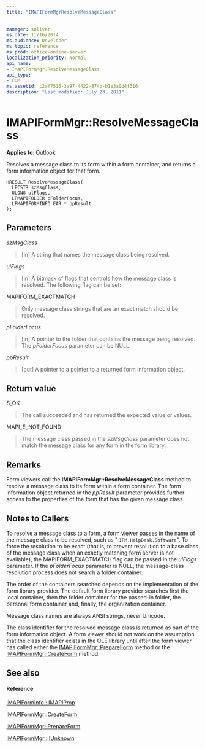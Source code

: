 ```yaml
---
title: "IMAPIFormMgrResolveMessageClass"
 
 
manager: soliver
ms.date: 11/16/2014
ms.audience: Developer
ms.topic: reference
ms.prod: office-online-server
localization_priority: Normal
api_name:
- IMAPIFormMgr.ResolveMessageClass
api_type:
- COM
ms.assetid: c2af7516-3a97-4422-874d-b1e3a0d4f316
description: "Last modified: July 23, 2011"
---
```


# IMAPIFormMgr::ResolveMessageClass

  
  
**Applies to**: Outlook 
  
Resolves a message class to its form within a form container, and returns a form information object for that form.
  
```
HRESULT ResolveMessageClass(
  LPCSTR szMsgClass,
  ULONG ulFlags,
  LPMAPIFOLDER pFolderFocus,
  LPMAPIFORMINFO FAR * ppResult
);
```

## Parameters

 _szMsgClass_
  
> [in] A string that names the message class being resolved.
    
 _ulFlags_
  
> [in] A bitmask of flags that controls how the message class is resolved. The following flag can be set:
    
MAPIFORM_EXACTMATCH 
  
> Only message class strings that are an exact match should be resolved.
    
 _pFolderFocus_
  
> [in] A pointer to the folder that contains the message being resolved. The  _pFolderFocus_ parameter can be NULL. 
    
 _ppResult_
  
> [out] A pointer to a pointer to a returned form information object.
    
## Return value

S_OK 
  
> The call succeeded and has returned the expected value or values.
    
MAPI_E_NOT_FOUND 
  
> The message class passed in the  _szMsgClass_ parameter does not match the message class for any form in the form library. 
    
## Remarks

Form viewers call the **IMAPIFormMgr::ResolveMessageClass** method to resolve a message class to its form within a form container. The form information object returned in the  _ppResult_ parameter provides further access to the properties of the form that has the given message class. 
  
## Notes to Callers

To resolve a message class to a form, a form viewer passes in the name of the message class to be resolved, such as " `IPM.HelpDesk.Software`". To force the resolution to be exact (that is, to prevent resolution to a base class of the message class when an exactly matching form server is not available), the MAPIFORM_EXACTMATCH flag can be passed in the  _ulFlags_ parameter. If the  _pFolderFocus_ parameter is NULL, the message-class resolution process does not search a folder container. 
  
The order of the containers searched depends on the implementation of the form library provider. The default form library provider searches first the local container, then the folder container for the passed-in folder, the personal form container and, finally, the organization container.
  
Message class names are always ANSI strings, never Unicode.
  
The class identifier for the resolved message class is returned as part of the form information object. A form viewer should not work on the assumption that the class identifier exists in the OLE library until after the form viewer has called either the [IMAPIFormMgr::PrepareForm](imapiformmgr-prepareform.md) method or the [IMAPIFormMgr::CreateForm](imapiformmgr-createform.md) method. 
  
## See also

#### Reference

[IMAPIFormInfo : IMAPIProp](imapiforminfoimapiprop.md)
  
[IMAPIFormMgr::CreateForm](imapiformmgr-createform.md)
  
[IMAPIFormMgr::PrepareForm](imapiformmgr-prepareform.md)
  
[IMAPIFormMgr : IUnknown](imapiformmgriunknown.md)

